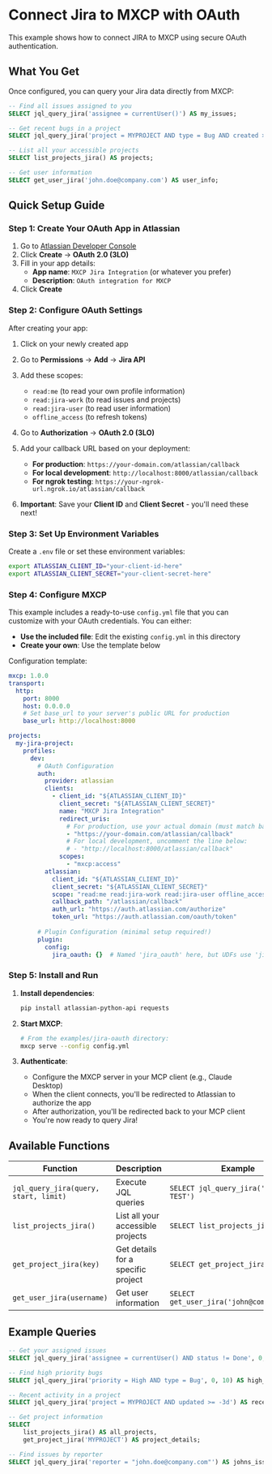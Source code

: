 # Connect Jira to MXCP with OAuth

This example shows how to connect JIRA to MXCP using secure OAuth authentication.

## What You Get

Once configured, you can query your Jira data directly from MXCP:

```sql
-- Find all issues assigned to you
SELECT jql_query_jira('assignee = currentUser()') AS my_issues;

-- Get recent bugs in a project
SELECT jql_query_jira('project = MYPROJECT AND type = Bug AND created >= -7d') AS recent_bugs;

-- List all your accessible projects
SELECT list_projects_jira() AS projects;

-- Get user information
SELECT get_user_jira('john.doe@company.com') AS user_info;
```

## Quick Setup Guide

### Step 1: Create Your OAuth App in Atlassian

1. Go to [Atlassian Developer Console](https://developer.atlassian.com/console/myapps/)
2. Click **Create** → **OAuth 2.0 (3LO)**
3. Fill in your app details:
   - **App name**: `MXCP Jira Integration` (or whatever you prefer)
   - **Description**: `OAuth integration for MXCP`
4. Click **Create**

### Step 2: Configure OAuth Settings

After creating your app:

1. Click on your newly created app
2. Go to **Permissions** → **Add** → **Jira API**
3. Add these scopes:
   - `read:me` (to read your own profile information)
   - `read:jira-work` (to read issues and projects)
   - `read:jira-user` (to read user information)
   - `offline_access` (to refresh tokens)

4. Go to **Authorization** → **OAuth 2.0 (3LO)**
5. Add your callback URL based on your deployment:
   - **For production**: `https://your-domain.com/atlassian/callback`
   - **For local development**: `http://localhost:8000/atlassian/callback`
   - **For ngrok testing**: `https://your-ngrok-url.ngrok.io/atlassian/callback`

6. **Important**: Save your **Client ID** and **Client Secret** - you'll need these next!

### Step 3: Set Up Environment Variables

Create a `.env` file or set these environment variables:

```bash
export ATLASSIAN_CLIENT_ID="your-client-id-here"
export ATLASSIAN_CLIENT_SECRET="your-client-secret-here"
```

### Step 4: Configure MXCP

This example includes a ready-to-use `config.yml` file that you can customize with your OAuth credentials. You can either:

- **Use the included file**: Edit the existing `config.yml` in this directory
- **Create your own**: Use the template below

Configuration template:

```yaml
mxcp: 1.0.0
transport:
  http:
    port: 8000
    host: 0.0.0.0
    # Set base_url to your server's public URL for production
    base_url: http://localhost:8000

projects:
  my-jira-project:
    profiles:
      dev:
        # OAuth Configuration
        auth:
          provider: atlassian
          clients:
            - client_id: "${ATLASSIAN_CLIENT_ID}"
              client_secret: "${ATLASSIAN_CLIENT_SECRET}"
              name: "MXCP Jira Integration"
              redirect_uris:
                # For production, use your actual domain (must match base_url above)
                - "https://your-domain.com/atlassian/callback"
                # For local development, uncomment the line below:
                # - "http://localhost:8000/atlassian/callback"
              scopes:
                - "mxcp:access"
          atlassian:
            client_id: "${ATLASSIAN_CLIENT_ID}"
            client_secret: "${ATLASSIAN_CLIENT_SECRET}"
            scope: "read:me read:jira-work read:jira-user offline_access"
            callback_path: "/atlassian/callback"
            auth_url: "https://auth.atlassian.com/authorize"
            token_url: "https://auth.atlassian.com/oauth/token"
        
        # Plugin Configuration (minimal setup required!)
        plugin:
          config:
            jira_oauth: {}  # Named 'jira_oauth' here, but UDFs use 'jira' suffix from mxcp-site.yml
```

### Step 5: Install and Run

1. **Install dependencies**:
   ```bash
   pip install atlassian-python-api requests
   ```

2. **Start MXCP**:
   ```bash
   # From the examples/jira-oauth directory:
   mxcp serve --config config.yml
   ```

3. **Authenticate**:
   - Configure the MXCP server in your MCP client (e.g., Claude Desktop)
   - When the client connects, you'll be redirected to Atlassian to authorize the app
   - After authorization, you'll be redirected back to your MCP client
   - You're now ready to query Jira!

## Available Functions

| Function | Description | Example |
|----------|-------------|---------|
| `jql_query_jira(query, start, limit)` | Execute JQL queries | `SELECT jql_query_jira('project = TEST')` |
| `list_projects_jira()` | List all your accessible projects | `SELECT list_projects_jira()` |
| `get_project_jira(key)` | Get details for a specific project | `SELECT get_project_jira('TEST')` |
| `get_user_jira(username)` | Get user information | `SELECT get_user_jira('john@company.com')` |

## Example Queries

```sql
-- Get your assigned issues
SELECT jql_query_jira('assignee = currentUser() AND status != Done', 0, 20) AS my_open_issues;

-- Find high priority bugs
SELECT jql_query_jira('priority = High AND type = Bug', 0, 10) AS high_priority_bugs;

-- Recent activity in a project
SELECT jql_query_jira('project = MYPROJECT AND updated >= -3d') AS recent_activity;

-- Get project information
SELECT 
    list_projects_jira() AS all_projects,
    get_project_jira('MYPROJECT') AS project_details;

-- Find issues by reporter
SELECT jql_query_jira('reporter = "john.doe@company.com"') AS johns_issues;
```
